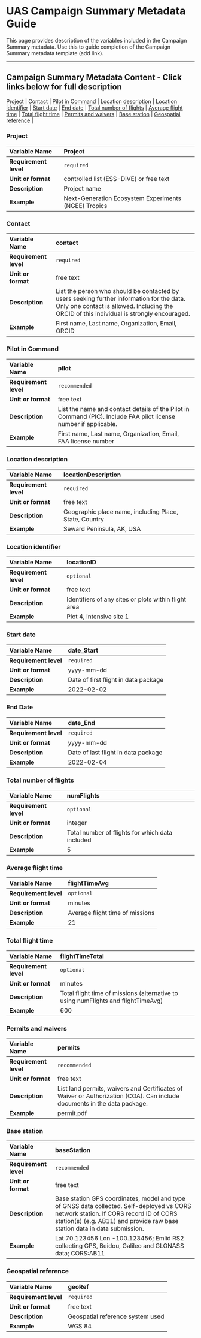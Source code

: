 # UAS Campaign Summary Metadata Guide

This page provides description of the variables included in the Campaign Summary metadata. Use this to guide completion of the Campaign Summary metadata template (add link). 

---  
## Campaign Summary Metadata Content - Click links below for full description
[Project](#Project) |
[Contact](#Contact) |
[Pilot in Command](#Pilot-in-Command) |
[Location description](#Location-description) |
[Location identifier](#Location-identifier) |
[Start date](#Start-date) |
[End date](#End-date) |
[Total number of flights](#Total-number-of-flights) |
[Average flight time](#Average-flight-time) |
[Total flight time](#Total-flight-time) |
[Permits and waivers](#Permits-and-waivers) |
[Base station](#Base-station) |
[Geospatial reference](#Geospatial-reference) |

### Project
|**Variable Name**|Project|
|:----------------------------------------------------|:----------------------------------------------------|
|**Requirement level**|`required`|
|**Unit or format**|controlled list (ESS-DIVE) or free text|
|**Description**|Project name|
|**Example**|Next-Generation Ecosystem Experiments (NGEE) Tropics|

### Contact
|**Variable Name**|contact|
|:----------------------------------------------------|:----------------------------------------------------|
|**Requirement level**|`required`|
|**Unit or format**|free text|
|**Description**|List the person who should be contacted by users seeking further information for the data. Only one contact is allowed. Including the ORCID of this individual is strongly encouraged.|
|**Example**|First name, Last name, Organization, Email, ORCID|

### Pilot in Command
|**Variable Name**|pilot|
|:----------------------------------------------------|:----------------------------------------------------|
|**Requirement level**|`recommended`|
|**Unit or format**|free text|
|**Description**|List the name and contact details of the Pilot in Command (PIC). Include FAA pilot license number if applicable.|
|**Example**|First name, Last name, Organization, Email, FAA license number|

### Location description
|**Variable Name**|locationDescription|
|:----------------------------------------------------|:----------------------------------------------------|
|**Requirement level**|`required`|
|**Unit or format**|free text|
|**Description**|Geographic place name, including Place, State, Country|
|**Example**|Seward Peninsula, AK, USA|

### Location identifier
|**Variable Name**|locationID|
|:----------------------------------------------------|:----------------------------------------------------|
|**Requirement level**|`optional`|
|**Unit or format**|free text|
|**Description**|Identifiers of any sites or plots within flight area|
|**Example**|Plot 4, Intensive site 1|

### Start date
|**Variable Name**|date_Start|
|:----------------------------------------------------|:----------------------------------------------------|
|**Requirement level**|`required`|
|**Unit or format**|yyyy-mm-dd|
|**Description**|Date of first flight in data package|
|**Example**|2022-02-02|

### End Date
|**Variable Name**|date_End|
|:----------------------------------------------------|:----------------------------------------------------|
|**Requirement level**|`required`|
|**Unit or format**|yyyy-mm-dd|
|**Description**|Date of last flight in data package|
|**Example**|2022-02-04|

### Total number of flights
|**Variable Name**|numFlights|
|:----------------------------------------------------|:----------------------------------------------------|
|**Requirement level**|`optional`|
|**Unit or format**|integer|
|**Description**|Total number of flights for which data included|
|**Example**|5|

### Average flight time
|**Variable Name**|flightTimeAvg|
|:----------------------------------------------------|:----------------------------------------------------|
|**Requirement level**|`optional`|
|**Unit or format**|minutes|
|**Description**|Average flight time of missions|
|**Example**|21|

### Total flight time
|**Variable Name**|flightTimeTotal|
|:----------------------------------------------------|:----------------------------------------------------|
|**Requirement level**|`optional`|
|**Unit or format**|minutes|
|**Description**|Total flight time of missions (alternative to using numFlights and flightTimeAvg)|
|**Example**|600|

### Permits and waivers
|**Variable Name**|permits|
|:----------------------------------------------------|:----------------------------------------------------|
|**Requirement level**|`recommended`|
|**Unit or format**|free text|
|**Description**|List land permits, waivers and Certificates of Waiver or Authorization (COA). Can include documents in the data package.|
|**Example**|permit.pdf|

### Base station
|**Variable Name**|baseStation|
|:----------------------------------------------------|:----------------------------------------------------|
|**Requirement level**|`recommended`|
|**Unit or format**|free text|
|**Description**|Base station GPS coordinates, model and type of GNSS data collected. Self-deployed vs CORS network station. If CORS record ID of CORS station(s) (e.g. AB11) and provide raw base station data in data submission.|
|**Example**|Lat 70.123456 Lon -100.123456; Emlid RS2 collecting GPS, Beidou, Galileo and GLONASS data; CORS:AB11|

### Geospatial reference
|**Variable Name**|geoRef|
|:----------------------------------------------------|:----------------------------------------------------|
|**Requirement level**|`required`|
|**Unit or format**|free text|
|**Description**|Geospatial reference system used|
|**Example**|WGS 84|
